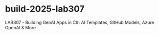 # build-2025-lab307
LAB307 - Building GenAI Apps in C#: AI Templates, GitHub Models, Azure OpenAI &amp; More
